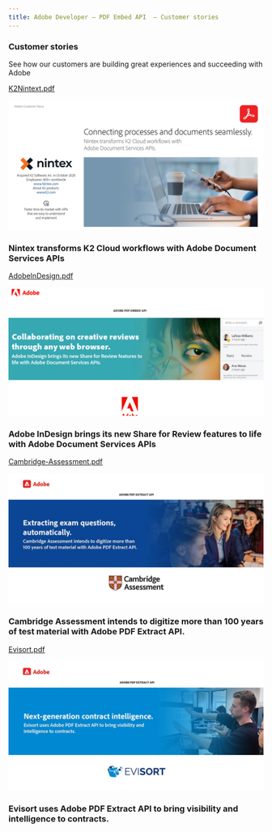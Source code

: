 ```yaml
---
title: Adobe Developer — PDF Embed API  — Customer stories
---
```


<TitleBlock slots="heading, text" theme="lightest" className="titleBlock-align-left" id="customer" />

### Customer stories

See how our customers are building great experiences and succeeding with Adobe


<ResourceCard slots="link, image, heading" width="25%" theme="lightest"  className='useCaseCard'/>

[K2Nintext.pdf](K2Nintex.pdf)

![](../images/K2Nintex.png)

### Nintex transforms K2 Cloud workflows with Adobe Document Services APIs



<ResourceCard slots="link, image, heading" width="25%" theme="lightest" className='useCaseCard'/>

[AdobeInDesign.pdf](AdobeInDesign.pdf)

![](../images/AdobeInDesign.png)

### Adobe InDesign brings its new Share for Review features to life with Adobe Document Services APIs



<ResourceCard slots="link, image, heading" width="25%" theme="lightest" className='useCaseCard'/>

[Cambridge-Assessment.pdf](Cambridge-Assessment.pdf)

![](../images/Cambridge-Assessment.jpeg)

### Cambridge Assessment intends to digitize more than 100 years of test material with Adobe PDF Extract API.


<ResourceCard slots="link, image, heading" width="25%" theme="lightest" className='useCaseCard'/>

[Evisort.pdf](Evisort.pdf)

![](../images/Evisort.jpeg)

### Evisort uses Adobe PDF Extract API to bring visibility and intelligence to contracts.
